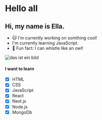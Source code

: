 # Hello all

## Hi, my name is Ella.


 - :cat: I'm currently working on somthing cool!
 - I'm currently learning JavaScript.
 - :loudspeaker: Fun fact: I can whistle like an owl!
 
 ![das ist ein bild](https://images6.fanpop.com/image/photos/40600000/Owl-owls-40623465-1280-720.jpg)

#### I want to learn
- [x] HTML
- [x] CSS
- [x] JavaScript
- [x] React
- [x] Next.js
- [x] Node.js
- [x] MongoDb
